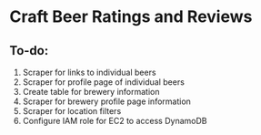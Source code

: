 # Craft Beer Ratings and Reviews

## To-do:
1. Scraper for links to individual beers
2. Scraper for profile page of individual beers
3. Create table for brewery information
4. Scraper for brewery profile page information
5. Scraper for location filters
6. Configure IAM role for EC2 to access DynamoDB
